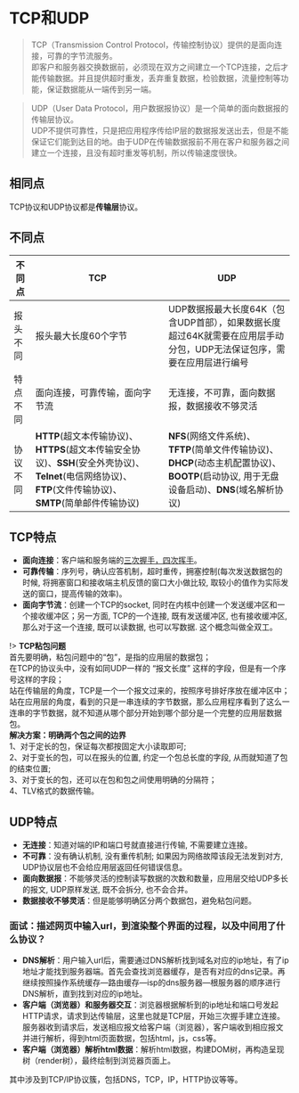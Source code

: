 # TCP和UDP

> TCP（Transmission Control Protocol，传输控制协议）提供的是面向连接，可靠的字节流服务。<br>即客户和服务器交换数据前，必须现在双方之间建立一个TCP连接，之后才能传输数据。并且提供超时重发，丢弃重复数据，检验数据，流量控制等功能，保证数据能从一端传到另一端。  

> UDP（User Data Protocol，用户数据报协议）是一个简单的面向数据报的传输层协议。<br>UDP不提供可靠性，只是把应用程序传给IP层的数据报发送出去，但是不能保证它们能到达目的地。由于UDP在传输数据报前不用在客户和服务器之间建立一个连接，且没有超时重发等机制，所以传输速度很快。

## 相同点

TCP协议和UDP协议都是**传输层**协议。

## 不同点

|不同点|TCP|UDP|
|--|--|--|
|报头不同|报头最大长度60个字节|UDP数据报最大长度64K（包含UDP首部），如果数据长度超过64K就需要在应用层手动分包，UDP无法保证包序，需要在应用层进行编号|
|特点不同|面向连接，可靠传输，面向字节流|无连接，不可靠，面向数据报，数据接收不够灵活|
|协议不同|**HTTP**(超文本传输协议)、**HTTPS**(超文本传输安全协议)、**SSH**(安全外壳协议)、**Telnet**(电信网络协议)、**FTP**(文件传输协议)、**SMTP**(简单邮件传输协议)|**NFS**(网络文件系统)、**TFTP**(简单文件传输协议)、**DHCP**(动态主机配置协议)、**BOOTP**(启动协议, 用于无盘设备启动)、**DNS**(域名解析协议)|

## TCP特点

* **面向连接**：客户端和服务端的[三次握手，四次挥手](/java/TCP三次握手四次挥手.md)。
* **可靠传输**：序列号，确认应答机制，超时重传，拥塞控制(每次发送数据包的时候, 将拥塞窗口和接收端主机反馈的窗口大小做比较, 取较小的值作为实际发送的窗口，提高传输的效率)。
* **面向字节流**：创建一个TCP的socket, 同时在内核中创建一个发送缓冲区和一个接收缓冲区；另一方面, TCP的一个连接, 既有发送缓冲区, 也有接收缓冲区, 那么对于这一个连接, 既可以读数据, 也可以写数据. 这个概念叫做全双工。

!> **TCP粘包问题**  
首先要明确，粘包问题中的“包”，是指的应用层的数据包；  
在TCP的协议头中，没有如同UDP一样的 “报文长度” 这样的字段，但是有一个序号这样的字段；  
站在传输层的角度，TCP是一个一个报文过来的，按照序号排好序放在缓冲区中；  
站在应用层的角度，看到的只是一串连续的字节数据，那么应用程序看到了这么一连串的字节数据，就不知道从哪个部分开始到哪个部分是一个完整的应用层数据包。  
**解决方案：明确两个包之间的边界**  
1、对于定长的包，保证每次都按固定大小读取即可;  
2、对于变长的包，可以在报头的位置, 约定一个包总长度的字段, 从而就知道了包的结束位置;  
3、对于变长的包，还可以在包和包之间使用明确的分隔符；  
4、TLV格式的数据传输。

## UDP特点

* **无连接**：知道对端的IP和端口号就直接进行传输, 不需要建立连接。  
* **不可靠**：没有确认机制, 没有重传机制; 如果因为网络故障该段无法发到对方, UDP协议层也不会给应用层返回任何错误信息。  
* **面向数据报**：不能够灵活的控制读写数据的次数和数量，应用层交给UDP多长的报文, UDP原样发送, 既不会拆分, 也不会合并。  
* **数据接收不够灵活**：但是能够明确区分两个数据包，避免粘包问题。

### 面试：描述网页中输入url，到渲染整个界面的过程，以及中间用了什么协议？

* **DNS解析**：用户输入url后，需要通过DNS解析找到域名对应的ip地址，有了ip地址才能找到服务器端。首先会查找浏览器缓存，是否有对应的dns记录。再继续按照操作系统缓存—路由缓存—isp的dns服务器—根服务器的顺序进行DNS解析，直到找到对应的ip地址。
* **客户端（浏览器）和服务器交互**：浏览器根据解析到的ip地址和端口号发起HTTP请求，请求到达传输层，这里也就是TCP层，开始三次握手建立连接。服务器收到请求后，发送相应报文给客户端（浏览器），客户端收到相应报文并进行解析，得到html页面数据，包括html，js，css等。
* **客户端（浏览器）解析html数据**：解析html数据，构建DOM树，再构造呈现树（render树），最终绘制到浏览器页面上。

其中涉及到TCP/IP协议簇，包括DNS，TCP，IP，HTTP协议等等。